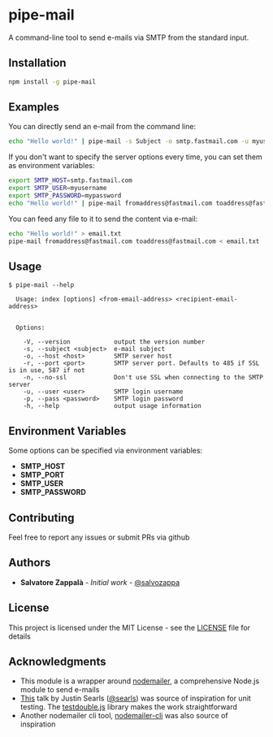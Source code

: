 # pipe-mail

A command-line tool to send e-mails via SMTP from the standard input.

## Installation

```bash
npm install -g pipe-mail
```

## Examples

You can directly send an e-mail from the command line:

```bash
echo "Hello world!" | pipe-mail -s Subject -o smtp.fastmail.com -u myusername -p mypassword fromaddress@fastmail.com toaddress@fastmail.com
```

If you don't want to specify the server options every time, you can set them as environment variables:

```bash
export SMTP_HOST=smtp.fastmail.com
export SMTP_USER=myusername
export SMTP_PASSWORD=mypassword
echo "Hello world!" | pipe-mail fromaddress@fastmail.com toaddress@fastmail.com
```

You can feed any file to it to send the content via e-mail:

```bash
echo "Hello world!" > email.txt
pipe-mail fromaddress@fastmail.com toaddress@fastmail.com < email.txt
```

## Usage

```
$ pipe-mail --help

  Usage: index [options] <from-email-address> <recipient-email-address>


  Options:

    -V, --version            output the version number
    -s, --subject <subject>  e-mail subject
    -o, --host <host>        SMTP server host
    -r, --port <port>        SMTP server port. Defaults to 485 if SSL is in use, 587 if not
    -n, --no-ssl             Don't use SSL when connecting to the SMTP server
    -u, --user <user>        SMTP login username
    -p, --pass <password>    SMTP login password
    -h, --help               output usage information
```

## Environment Variables

Some options can be specified via environment variables:

- **SMTP_HOST**
- **SMTP_PORT**
- **SMTP_USER**
- **SMTP_PASSWORD**

## Contributing

Feel free to report any issues or submit PRs via github


## Authors

* **Salvatore Zappalà** - *Initial work* - [@salvozappa](https://github.com/salvozappa)

## License

This project is licensed under the MIT License - see the [LICENSE](LICENSE) file for details

## Acknowledgments

* This module is a wrapper around [nodemailer](https://nodemailer.com), a comprehensive Node.js module to send e-mails
* [This](https://vimeo.com/257056050) talk by Justin Searls ([@searls](https://github.com/searls)) was source of inspiration for unit testing. The [testdouble.js](https://github.com/testdouble/testdouble.js/) library makes the work straightforward
* Another nodemailer cli tool, [nodemailer-cli](https://github.com/fardog/nodemailer-cli) was also source of inspiration

